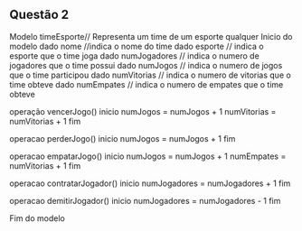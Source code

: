 ## Questão 2

Modelo timeEsporte// Representa um time de um esporte qualquer
Inicio do modelo 
    dado nome //indica o nome do time
    dado esporte // indica o esporte que o time joga 
    dado numJogadores // indica o numero de jogadores que o time possui
    dado numJogos // indica o numero de jogos que o time participou
    dado numVitorias // indica o numero de vitorias que o time obteve
    dado numEmpates // indica o numero de empates que o time obteve

operação vencerJogo()
inicio
    numJogos = numJogos + 1
    numVitorias = numVitorias + 1
fim

operacao perderJogo()
inicio
    numJogos = numJogos + 1
fim

operacao empatarJogo()
inicio
    numJogos = numJogos + 1
    numEmpates = numVitorias + 1
fim

operacao contratarJogador()
inicio
    numJogadores = numJogadores + 1
fim

operacao demitirJogador()
inicio
    numJogadores = numJogadores - 1
fim

Fim do modelo
